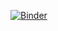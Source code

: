 [![Binder](https://mybinder.org/badge_logo.svg)](https://mybinder.org/v2/gh/masonproffitt/pyhep-2022-abcd-pyhf/HEAD?labpath=abcd_pyhf_demo.ipynb)
